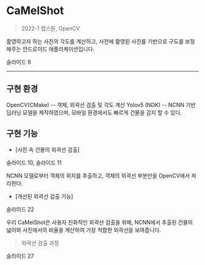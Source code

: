 # CaMelShot
> 2022-1 캡스톤, OpenCV
  
  촬영하고자 하는 사진의 각도를 계산하고, 사전에 촬영된 사진를 기반으로 구도를 보정해주는 안드로이드 애플리케이션입니다.

  슬라이드 9

  * * * 

  ## 구현 환경
  OpenCV(CMake) -- 객체, 외곽선 검출 및 각도 계산
  Yolov5 (NDK) -- NCNN 기반 딥러닝 모델을 제작하였으며, 모바일 환경에서도 빠르게 건물을 감지 할 수 있다.

  ## 구현 기능

  * [사진 속 건물의 외곽선 검출]
  
  슬라이드 10, 슬라이드 11

  NCNN 모델로부터 객체의 위치를 추출하고, 객체의 외곽선 부분만을 OpenCV에서 처리한다.
  
  * [개선된 외곽선 검출 기능]

  슬라이드 22

  우리 CaMelShot은 사용자 친화적인 외곽선 검출을 위해, NCNN에서 추출된 건물의 넓이와 사진에서의 비율을 계산하여 가장 적합한 외곽선을 보여줍니다. 

  > 외곽선 검출 과정

  슬라이드 27
